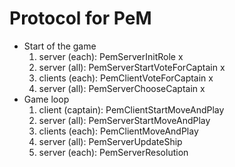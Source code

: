# Protocol for PeM

- Start of the game
  1. server (each): PemServerInitRole                   x
  2. server (all): PemServerStartVoteForCaptain         x
  3. clients (each): PemClientVoteForCaptain            x
  4. server (all): PemServerChooseCaptain               x
- Game loop
  1. client (captain): PemClientStartMoveAndPlay
  2. server (all): PemServerStartMoveAndPlay
  3. clients (each): PemClientMoveAndPlay
  4. server (all): PemServerUpdateShip
  5. server (each): PemServerResolution

